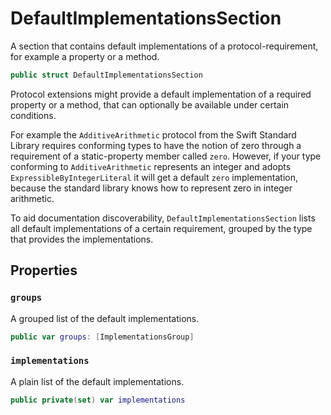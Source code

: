 # DefaultImplementationsSection

A section that contains default implementations of a protocol-requirement, for example a property or a method.

``` swift
public struct DefaultImplementationsSection 
```

Protocol extensions might provide a default implementation of a required property or a method,
that can optionally be available under certain conditions.

For example the `AdditiveArithmetic` protocol from the Swift Standard Library requires conforming
types to have the notion of zero through a requirement of a static-property member called `zero`.
However, if your type conforming to `AdditiveArithmetic` represents an integer and adopts `ExpressibleByIntegerLiteral`
it will get a default `zero` implementation, because the standard library knows how to represent
zero in integer arithmetic.

To aid documentation discoverability, `DefaultImplementationsSection` lists all default implementations of a
certain requirement, grouped by the type that provides the implementations.

## Properties

### `groups`

A grouped list of the default implementations.

``` swift
public var groups: [ImplementationsGroup] 
```

### `implementations`

A plain list of the default implementations.

``` swift
public private(set) var implementations 
```

